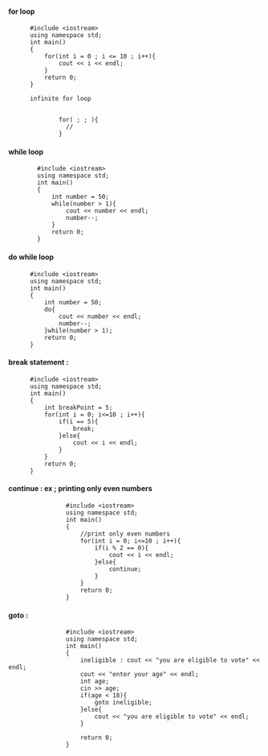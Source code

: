 #### for loop
          #include <iostream>
          using namespace std;
          int main()
          {
              for(int i = 0 ; i <= 10 ; i++){
                  cout << i << endl;
              }
              return 0;
          }

          infinite for loop


                  for( ; ; ){ 
                    //
                  }
                  
                  
#### while loop

            #include <iostream>
            using namespace std;
            int main()
            {
                int number = 50;
                while(number > 1){
                    cout << number << endl;
                    number--;
                }
                return 0;
            }


#### do while loop


          #include <iostream>
          using namespace std;
          int main()
          {
              int number = 50;
              do{
                  cout << number << endl;
                  number--;
              }while(number > 1);
              return 0;
          }


#### break statement : 

          #include <iostream>
          using namespace std;
          int main()
          {
              int breakPoint = 5;
              for(int i = 0; i<=10 ; i++){
                  if(i == 5){
                      break;
                  }else{
                      cout << i << endl;
                  }
              }
              return 0;
          }


#### continue : ex ; printing only even numbers

                    #include <iostream>
                    using namespace std;
                    int main()
                    {
                        //print only even numbers
                        for(int i = 0; i<=10 ; i++){
                            if(i % 2 == 0){
                                cout << i << endl;
                            }else{
                                continue;
                            }
                        }
                        return 0;
                    }


#### goto : 
                    #include <iostream>
                    using namespace std;
                    int main()
                    {
                        ineligible : cout << "you are eligible to vote" << endl;
                        cout << "enter your age" << endl;
                        int age;
                        cin >> age;
                        if(age < 18){
                            goto ineligible;
                        }else{
                            cout << "you are eligible to vote" << endl;
                        }

                        return 0;
                    }
